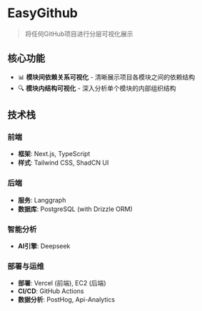 # EasyGithub

> 将任何GitHub项目进行分层可视化展示

## 核心功能
- 📊 **模块间依赖关系可视化** - 清晰展示项目各模块之间的依赖结构
- 🔍 **模块内结构可视化** - 深入分析单个模块的内部组织结构

## 技术栈

### 前端
- **框架**: Next.js, TypeScript
- **样式**: Tailwind CSS, ShadCN UI

### 后端
- **服务**: Langgraph
- **数据库**: PostgreSQL (with Drizzle ORM)

### 智能分析
- **AI引擎**: Deepseek

### 部署与运维
- **部署**: Vercel (前端), EC2 (后端)
- **CI/CD**: GitHub Actions
- **数据分析**: PostHog, Api-Analytics
